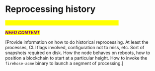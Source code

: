 # Reprocessing history

_<mark style="color:yellow;">**\[\[slm:] content has not been updated below this line.]**</mark>_

_<mark style="color:purple;">**NEED CONTENT**</mark>_

\[Provide information on how to do historical reprocessing. At least the processes, CLI flags involved, configuration not to miss, etc. Sort of snapshots required on disk. How the node behaves on reboots, how to position a blockchain to start at a particular height. How to invoke the `firehose-acme` binary to launch a segment of processing.]
